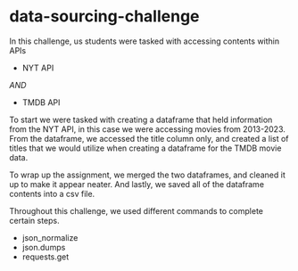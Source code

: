 # data-sourcing-challenge

In this challenge, us students were tasked with accessing contents within APIs
- NYT API

*AND*

- TMDB API

To start we were tasked with creating a dataframe that held information from the
NYT API, in this case we were accessing movies from 2013-2023. From the dataframe,
we accessed the title column only, and created a list of titles that we would utilize 
when creating a dataframe for the TMDB movie data.

To wrap up the assignment, we merged the two dataframes, and cleaned it up to make it appear
neater. And lastly, we saved all of the dataframe contents into a csv file.

Throughout this challenge, we used different commands to complete certain steps.
- json_normalize
- json.dumps
- requests.get